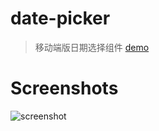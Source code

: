 # date-picker

> 移动端版日期选择组件 [demo](http://sw2016.h5.88h5.cn/profile)

# Screenshots

![screenshot](https://github.com/ihanyang/date-picker/blob/master/static/screenshot-1.gif)